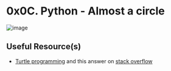 # 0x0C. Python - Almost a circle

![image](https://drive.google.com/uc?export=view&id=14dmlRbDDrw288G7mDzNBRJWxig_HQOB5)
## Useful Resource(s)
- [Turtle programming](https://www.geeksforgeeks.org/turtle-programming-python/) and this answer on [stack overflow](https://stackoverflow.com/a/11023988)
